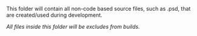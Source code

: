 This folder will contain all non-code based source files, such as .psd, that are created/used during development.

*All files inside this folder will be excludes from builds.*
